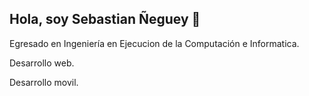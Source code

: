 ## Hola, soy Sebastian Ñeguey 👋


Egresado en Ingeniería en Ejecucion de la Computación e Informatica.

Desarrollo web.

Desarrollo movil.

<!--
**SebastianNeguey/SebastianNeguey** is a ✨ _special_ ✨ repository because its `README.md` (this file) appears on your GitHub profile.

Here are some ideas to get you started:

- 🔭 I’m currently working on ...
- 🌱 I’m currently learning ...
- 👯 I’m looking to collaborate on ...
- 🤔 I’m looking for help with ...
- 💬 Ask me about ...
- 📫 How to reach me: ...
- 😄 Pronouns: ...
- ⚡ Fun fact: ...
-->
